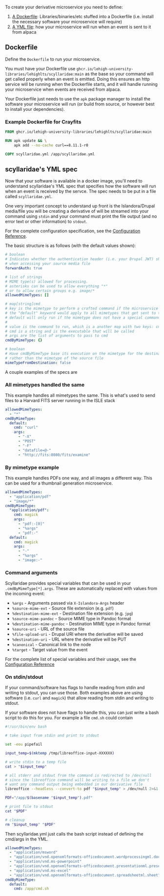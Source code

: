 To create your derivative microservice you need to define:

1. [A Dockerfile](#dockerfile): Libraries/binaries/etc stuffed into a Dockerfile (i.e. install the necessary software your microservice will require)
2. [A YML file](#scyllaridaes-yml-spec): how your microservice will run when an event is sent to it from alpaca

## Dockerfile

Define the `Dockerfile` to run your microservice.

You must have your Dockerfile use `ghcr.io/lehigh-university-libraries/lehighlts/scyllaridae:main` as the base so your command will get called properly when an event is emitted. Doing this ensures an http service will be running when the Dockerfile starts, and it will handle running your microservice when events are received from alpaca.

Your Dockerfile just needs to use the `apk` package manager to install the software your microservice will run (or build from source, or however best to install your dependencies).

### Example Dockerfile for Crayfits

```dockerfile
FROM ghcr.io/lehigh-university-libraries/lehighlts/scyllaridae:main

RUN apk update && \
    apk add --no-cache curl==8.11.1-r0

COPY scyllaridae.yml /app/scyllaridae.yml
```

## scyllaridae's YML spec

Now that your software is available in a docker image, you'll need to understand scyllaridae's YML spec that specifies how the software will run when an event is received by the servce. The spec needs to be put in a file called `scyllaridae.yml`.

One very important concept to understand up front is the Islandora/Drupal media/file you will be creating a derivative of will be streamed into your command using `stdin` and your command must print the file output (and no error text or other information) to `stdout`.

For the complete configuration specification, see the [Configuration Reference](../configuration.md).

The basic structure is as follows (with the default values shown):

```yaml
# boolean
# Indicates whether the authentication header (i.e. your Drupal JWT) should be forwarded
# when accessing your source media file
forwardAuth: true

# list of strings
# MIME type(s) allowed for processing.
# asterisks can be used to allow everything "*"
# or to allow certain groups e.g. image/*
allowedMimeTypes: []

# map[string]cmd
# key is the mimetype to perform a crafted command if the microservice needs special handling for a particular mime type
# the "default" keyword would apply to all mimetypes that get sent to the microservice
# default will only run if the mimetype does not have a special command set
#
# value is the command to run, which is a another map with two keys: cmd and args
# cmd is a string and is the executable that will be called
# args are the list of arguments to pass to cmd
cmdByMimeType: {}

# boolean
# Have cmdByMimeType base its execution on the mimetype for the destination file
# rather than the mimetype of the source file
mimeTypeFromDestination: false
```

A couple examples of the specs are

### All mimetypes handled the same

This example handles all mimetypes the same. This is what's used to send files to a Harvard FITS server running in the ISLE stack

```yaml
allowedMimeTypes:
  - "*"
cmdByMimeType:
  default:
    cmd: "curl"
    args:
      - "-X"
      - "POST"
      - "-F"
      - "datafile=@-"
      - "http://fits:8080/fits/examine"
```

### By mimetype example

This example handles PDFs one way, and all images a different way. This can be used for a thumbnail generation microservice.

```yaml
allowedMimeTypes:
  - "application/pdf"
  - "image/*"
cmdByMimeType:
  "application/pdf":
    cmd: magick
    args:
      - "pdf:-[0]"
      - "%args"
      - "pdf:-"
  default:
    cmd: magick
    args:
      - "-"
      - "%args"
      - "image:-"
```

### Command arguments

Scyllaridae provides special variables that can be used in your `.cmdByMimeType[*].args`. These are automatically replaced with values from the incoming event:

- `%args` - Arguments passed via `X-Islandora-Args` header
- `%source-mime-ext` - Source file extension (e.g. `pdf`)
- `%destination-mime-ext` - Destination file extension (e.g. `jpg`)
- `%source-mime-pandoc` - Source MIME type in Pandoc format
- `%destination-mime-pandoc` - Destination MIME type in Pandoc format
- `%source-uri` - URL of the source file
- `%file-upload-uri` - Drupal URI where the derivative will be saved
- `%destination-uri` - URL where the derivative will be PUT
- `%canonical` - Canonical link to the node
- `%target` - Target value from the event

For the complete list of special variables and their usage, see the [Configuration Reference](../configuration.md#special-argument-variables)

### On stdin/stdout

If your command/software has flags to handle reading from stdin and writing to stdout, you can use those. Both examples above are using software (i.e. `curl` and `magick`) that allow reading from stdin and writing to stdout.

If your software does not have flags to handle this, you can just write a bash script to do this for you. For example a file `cmd.sh` could contain

```bash
#!/usr/bin/env bash

# take input from stdin and print to stdout

set -eou pipefail

input_temp=$(mktemp /tmp/libreoffice-input-XXXXXX)

# write stdin to a temp file
cat > "$input_temp"

# all stderr and stdout from the command is redirected to /dev/null
# since the libreoffice command will be writing to a file we don't
# want any command output being embedded in our derivative file
libreoffice --headless --convert-to pdf "$input_temp" > /dev/null 2>&1

PDF="/app/$(basename "$input_temp").pdf"

# print file to stdout
cat "$PDF"

# cleanup
rm "$input_temp" "$PDF"
```

Then scyllaridae.yml just calls the bash script instead of defining the cmd/args in the YML.

```yaml
allowedMimeTypes:
  - "application/msword"
  - "application/vnd.openxmlformats-officedocument.wordprocessingml.document"
  - "application/vnd.ms-powerpoint"
  - "application/vnd.openxmlformats-officedocument.presentationml.presentation"
  - "application/vnd.ms-excel"
  - "application/vnd.openxmlformats-officedocument.spreadsheetml.sheet"
cmdByMimeType:
  default:
    cmd: /app/cmd.sh
```

